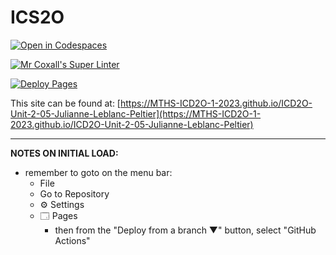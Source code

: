 # ICS2O

[![Open in Codespaces](https://classroom.github.com/assets/launch-codespace-7f7980b617ed060a017424585567c406b6ee15c891e84e1186181d67ecf80aa0.svg)](https://classroom.github.com/open-in-codespaces?assignment_repo_id=14460255)

[![Mr Coxall's Super Linter](https://github.com/MTHS-ICD2O-1-2023/ICD2O-Unit-2-05-Julianne-Leblanc-Peltier/workflows/Mr%20Coxall's%20Super%20Linter/badge.svg)](https://github.com/MTHS-ICD2O-1-2023/ICD2O-Unit-2-05-Julianne-Leblanc-Peltier/actions)

[![Deploy Pages](https://github.com/MTHS-ICD2O-1-2023/ICD2O-Unit-2-05-Julianne-Leblanc-Peltier/workflows/Deploy%20Pages/badge.svg)](https://github.com/MTHS-ICD2O-1-2023/ICD2O-Unit-2-05-Julianne-Leblanc-Peltier/actions)

This site can be found at: [https://MTHS-ICD2O-1-2023.github.io/ICD2O-Unit-2-05-Julianne-Leblanc-Peltier](https://MTHS-ICD2O-1-2023.github.io/ICD2O-Unit-2-05-Julianne-Leblanc-Peltier)

---

**NOTES ON INITIAL LOAD:**
- remember to goto on the menu bar:
  - File
  - Go to Repository
  - ⚙ Settings
  - 🗔 Pages
    - then from the "Deploy from a branch ▼" button, select "GitHub Actions"
